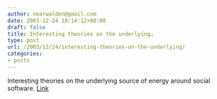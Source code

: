 ```yaml
---
author: nearwalden@gmail.com
date: 2003-12-24 18:14:12+00:00
draft: false
title: Interesting theories on the underlying…
type: post
url: /2003/12/24/interesting-theories-on-the-underlying/
categories:
- posts
---
```


Interesting theories on the underlying source of energy around social software.  [Link](//www.corante.com/many/archives/2003/12/22/welearning_social_software_and_elearning.php')



